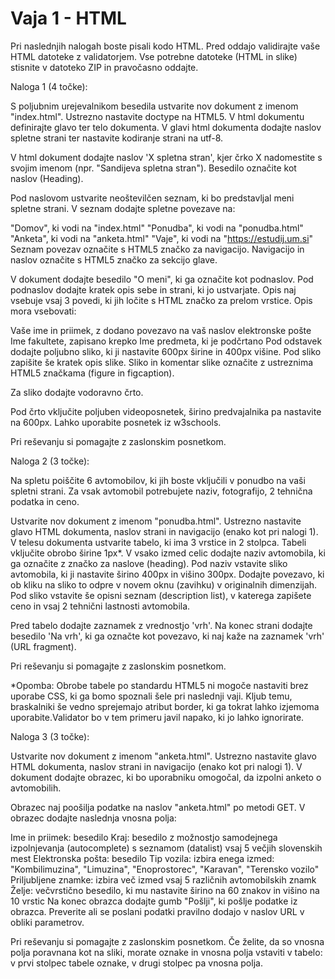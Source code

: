 # Vaja 1 - HTML

Pri naslednjih nalogah boste pisali kodo HTML. Pred oddajo validirajte vaše HTML datoteke z validatorjem. Vse potrebne datoteke (HTML in slike) stisnite v datoteko ZIP in pravočasno oddajte.

Naloga 1 (4 točke):

S poljubnim urejevalnikom besedila ustvarite nov dokument z imenom "index.html". Ustrezno nastavite doctype na HTML5. V html dokumentu definirajte glavo ter telo dokumenta. V glavi html dokumenta dodajte naslov spletne strani ter nastavite kodiranje strani na utf-8.

V html dokument dodajte naslov 'X spletna stran', kjer črko X nadomestite s svojim imenom (npr. "Sandijeva spletna stran"). Besedilo označite kot naslov (Heading).

Pod naslovom ustvarite neoštevilčen seznam, ki bo predstavljal meni spletne strani. V seznam dodajte spletne povezave na:

"Domov", ki vodi na "index.html"
"Ponudba", ki vodi na "ponudba.html"
"Anketa", ki vodi na "anketa.html"
"Vaje", ki vodi na "https://estudij.um.si"
Seznam povezav označite s HTML5 značko za navigacijo. Navigacijo in naslov označite s HTML5 značko za sekcijo glave.

V dokument dodajte besedilo "O meni", ki ga označite kot podnaslov. Pod podnaslov dodajte kratek opis sebe in strani, ki jo ustvarjate. Opis naj vsebuje vsaj 3 povedi, ki jih ločite s HTML značko za prelom vrstice. Opis mora vsebovati:

Vaše ime in priimek, z dodano povezavo na vaš naslov elektronske pošte
Ime fakultete, zapisano krepko
Ime predmeta, ki je podčrtano
Pod odstavek dodajte poljubno sliko, ki ji nastavite 600px širine in 400px višine. Pod sliko zapišite še kratek opis slike. Sliko in komentar slike označite z ustreznima HTML5 značkama (figure in figcaption).

Za sliko dodajte vodoravno črto.

Pod črto vključite poljuben videoposnetek, širino predvajalnika pa nastavite na 600px. Lahko uporabite posnetek iz w3schools.

Pri reševanju si pomagajte z zaslonskim posnetkom.

Naloga 2 (3 točke):

Na spletu poiščite 6 avtomobilov, ki jih boste vključili v ponudbo na vaši spletni strani. Za vsak avtomobil potrebujete naziv, fotografijo, 2 tehnična podatka in ceno.

Ustvarite nov dokument z imenom "ponudba.html". Ustrezno nastavite glavo HTML dokumenta, naslov strani in navigacijo (enako kot pri nalogi 1). V telesu dokumenta ustvarite tabelo, ki ima 3 vrstice in 2 stolpca. Tabeli vključite obrobo širine 1px*. V vsako izmed celic dodajte naziv avtomobila, ki ga označite z značko za naslove (heading). Pod naziv vstavite sliko avtomobila, ki ji nastavite širino 400px in višino 300px. Dodajte povezavo, ki ob kliku na sliko to odpre v novem oknu (zavihku) v originalnih dimenzijah. Pod sliko vstavite še opisni seznam (description list), v katerega zapišete ceno in vsaj 2 tehnični lastnosti avtomobila.

Pred tabelo dodajte zaznamek z vrednostjo 'vrh'. Na konec strani dodajte besedilo 'Na vrh', ki ga označte kot povezavo, ki naj kaže na zaznamek 'vrh' (URL fragment).

Pri reševanju si pomagajte z zaslonskim posnetkom.

*Opomba: Obrobe tabele po standardu HTML5 ni mogoče nastaviti brez uporabe CSS, ki ga bomo spoznali šele pri naslednji vaji. Kljub temu, braskalniki še vedno sprejemajo atribut border, ki ga tokrat lahko izjemoma uporabite.Validator bo v tem primeru javil napako, ki jo lahko ignorirate.

Naloga 3 (3 točke):

Ustvarite nov dokument z imenom "anketa.html". Ustrezno nastavite glavo HTML dokumenta, naslov strani in navigacijo (enako kot pri nalogi 1). V dokument dodajte obrazec, ki bo uporabniku omogočal, da izpolni anketo o avtomobilih.

Obrazec naj poošilja podatke na naslov "anketa.html" po metodi GET. V obrazec dodajte naslednja vnosna polja:

Ime in priimek: besedilo
Kraj: besedilo z možnostjo samodejnega izpolnjevanja (autocomplete) s seznamom (datalist) vsaj 5 večjih slovenskih mest
Elektronska pošta: besedilo
Tip vozila: izbira enega izmed: "Kombilimuzina", "Limuzina", "Enoprostorec", "Karavan", "Terensko vozilo"
Priljubljene znamke: izbira več izmed vsaj 5 različnih avtomobilskih znamk
Želje: večvrstično besedilo, ki mu nastavite širino na 60 znakov in višino na 10 vrstic
Na konec obrazca dodajte gumb "Pošlji", ki pošlje podatke iz obrazca. Preverite ali se poslani podatki pravilno dodajo v naslov URL v obliki parametrov.

Pri reševanju si pomagajte z zaslonskim posnetkom. Če želite, da so vnosna polja poravnana kot na sliki, morate oznake in vnosna polja vstaviti v tabelo: v prvi stolpec tabele oznake, v drugi stolpec pa vnosna polja.